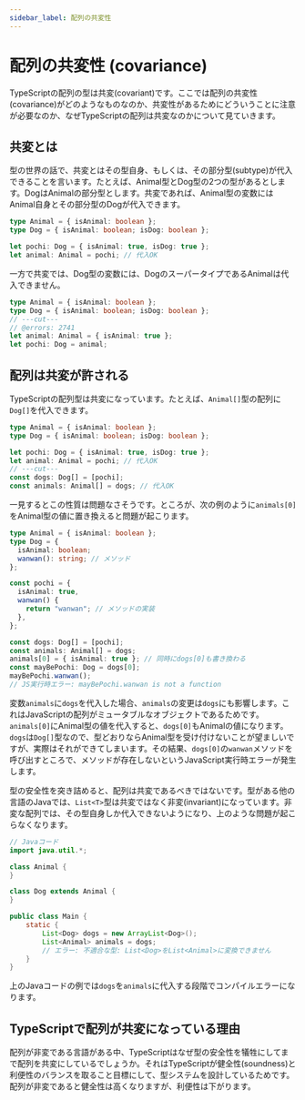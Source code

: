 ```yaml
---
sidebar_label: 配列の共変性
---
```


# 配列の共変性 (covariance)

TypeScriptの配列の型は共変(covariant)です。ここでは配列の共変性(covariance)がどのようなものなのか、共変性があるためにどういうことに注意が必要なのか、なぜTypeScriptの配列は共変なのかについて見ていきます。

## 共変とは

型の世界の話で、共変とはその型自身、もしくは、その部分型(subtype)が代入できることを言います。たとえば、Animal型とDog型の2つの型があるとします。DogはAnimalの部分型とします。共変であれば、Animal型の変数にはAnimal自身とその部分型のDogが代入できます。

```ts twoslash
type Animal = { isAnimal: boolean };
type Dog = { isAnimal: boolean; isDog: boolean };

let pochi: Dog = { isAnimal: true, isDog: true };
let animal: Animal = pochi; // 代入OK
```

一方で共変では、Dog型の変数には、DogのスーパータイプであるAnimalは代入できません。

```ts twoslash
type Animal = { isAnimal: boolean };
type Dog = { isAnimal: boolean; isDog: boolean };
// ---cut---
// @errors: 2741
let animal: Animal = { isAnimal: true };
let pochi: Dog = animal;
```

## 配列は共変が許される

TypeScriptの配列型は共変になっています。たとえば、`Animal[]`型の配列に`Dog[]`を代入できます。

```ts twoslash
type Animal = { isAnimal: boolean };
type Dog = { isAnimal: boolean; isDog: boolean };

let pochi: Dog = { isAnimal: true, isDog: true };
let animal: Animal = pochi; // 代入OK
// ---cut---
const dogs: Dog[] = [pochi];
const animals: Animal[] = dogs; // 代入OK
```

一見するとこの性質は問題なさそうです。ところが、次の例のように`animals[0]`をAnimal型の値に置き換えると問題が起こります。

```ts twoslash
type Animal = { isAnimal: boolean };
type Dog = {
  isAnimal: boolean;
  wanwan(): string; // メソッド
};

const pochi = {
  isAnimal: true,
  wanwan() {
    return "wanwan"; // メソッドの実装
  },
};

const dogs: Dog[] = [pochi];
const animals: Animal[] = dogs;
animals[0] = { isAnimal: true }; // 同時にdogs[0]も書き換わる
const mayBePochi: Dog = dogs[0];
mayBePochi.wanwan();
// JS実行時エラー: mayBePochi.wanwan is not a function
```

変数`animals`に`dogs`を代入した場合、`animals`の変更は`dogs`にも影響します。これはJavaScriptの配列がミュータブルなオブジェクトであるためです。`animals[0]`にAnimal型の値を代入すると、`dogs[0]`もAnimalの値になります。`dogs`は`Dog[]`型なので、型どおりならAnimal型を受け付けないことが望ましいですが、実際はそれができてしまいます。その結果、`dogs[0]`の`wanwan`メソッドを呼び出すところで、メソッドが存在しないというJavaScript実行時エラーが発生します。

型の安全性を突き詰めると、配列は共変であるべきではないです。型がある他の言語のJavaでは、`List<T>`型は共変ではなく非変(invariant)になっています。非変な配列では、その型自身しか代入できないようになり、上のような問題が起こらなくなります。

```java
// Javaコード
import java.util.*;

class Animal {
}

class Dog extends Animal {
}

public class Main {
    static {
        List<Dog> dogs = new ArrayList<Dog>();
        List<Animal> animals = dogs;
        // エラー: 不適合な型: List<Dog>をList<Animal>に変換できません
    }
}
```

上のJavaコードの例では`dogs`を`animals`に代入する段階でコンパイルエラーになります。

## TypeScriptで配列が共変になっている理由

配列が非変である言語がある中、TypeScriptはなぜ型の安全性を犠牲にしてまで配列を共変にしているでしょうか。それはTypeScriptが健全性(soundness)と利便性のバランスを取ること目標にして、型システムを設計しているためです。配列が非変であると健全性は高くなりますが、利便性は下がります。
